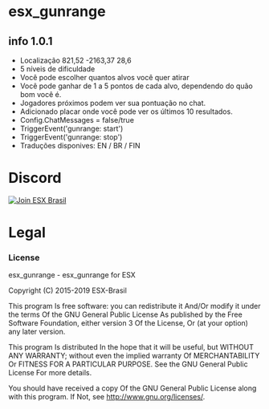 # esx_gunrange

## info 1.0.1
- Localização 821,52 -2163,37 28,6
- 5 níveis de dificuldade
- Você pode escolher quantos alvos você quer atirar
- Você pode ganhar de 1 a 5 pontos de cada alvo, dependendo do quão bom você é.
- Jogadores próximos podem ver sua pontuação no chat.
- Adicionado placar onde você pode ver os últimos 10 resultados.
- Config.ChatMessages = false/true
- TriggerEvent('gunrange: start')
- TriggerEvent('gunrange: stop')
- Traduções disponives: EN / BR / FIN

# Discord

[![Join ESX Brasil](https://discordapp.com/api/guilds/432980396070666250/embed.png?style=banner2)](https://discord.gg/8zGbh3T)


# Legal
### License
esx_gunrange - esx_gunrange for ESX

Copyright (C) 2015-2019 ESX-Brasil

This program Is free software: you can redistribute it And/Or modify it under the terms Of the GNU General Public License As published by the Free Software Foundation, either version 3 Of the License, Or (at your option) any later version.

This program Is distributed In the hope that it will be useful, but WITHOUT ANY WARRANTY; without even the implied warranty Of MERCHANTABILITY Or FITNESS FOR A PARTICULAR PURPOSE. See the GNU General Public License For more details.

You should have received a copy Of the GNU General Public License along with this program. If Not, see http://www.gnu.org/licenses/.
